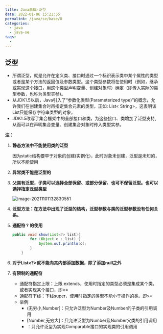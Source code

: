 ```yaml
---
title: Java基础-泛型
date: 2022-01-06 15:21:55
permalink: /java/se/base/8
categories: 
  - java
  - java-se
tags: 
  - 
---
```




## 泛型

- 所谓泛型，就是允许在定义类、接口时通过一个标识表示类中某个属性的类型或者是某个方法的返回值及参数类型。这个类型参数将在使用时（例如，继承或实现这个接口，用这个类型声明变量、创建对象时）确定（即传入实际的类型参数，也称为类型实参)。
- 从JDK1.5以后，Java引入了“参数化类型(Parameterized type)”的概念，允许我们在创建集合时再指定集合元素的类型，正如: List< String>，这表明该List只能保存字符串类型的对象。
- JDK1.5改写了集合框架中的全部接口和类，为这些接口、类增加了泛型支持,从而可以在声明集合变量、创建集合对象时传入类型实参。



**注：**

1. **静态方法中不能使用类的泛型**

   因为static结构要早于对象的创建(实例化)，此时对象未创建，泛型是未知的，所以不能使用

2. **异常类不能是泛型的**

3. **父类有泛型，子类可以选择全部保留、或部分保留、也可不保留泛型。也可以选择指定泛型类型**

   ![image-20211101132830551](https://gitee.com/hnistzdk/picture/raw/master/images/202201061533654.png)

4. **泛型方法：在方法中出现了泛型的结构，泛型参数与类的泛型参数没有任何关系。**

5. **通配符 ? 的使用**

   ```java
   public void show(List<?> list){
           for (Object o : list) {
               System.out.println(o);
           }
       }
   ```

6. **对于List<?>就不能向其内部添加数据，除了添加null之外**

7. **有限制的通配符**

   - 通配符指定上限：上限 extends，使用时指定的类型必须是集成某个类，或者实现某个接口，即<=
   - 通配符下线：下线super，使用时指定的类型不能小于操作的类。即>=
   - 举例
     - <?extends Number> (无穷小,Number]：只允许泛型为Number及Number的子类的引用调用
     - <?super Number> [Number,无穷大]：只允许泛型为Number及Number父类的引用调用
     - <?extends Comparable>：只允许泛型为实现Comparable接口的实现类的引用调用


